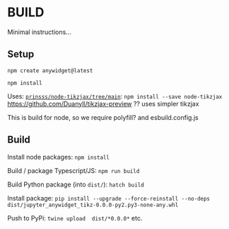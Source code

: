 # BUILD

Minimal instructions...

## Setup
`npm create anywidget@latest`

`npm install`

Uses: [`prinsss/node-tikzjax/tree/main`](https://github.com/prinsss/node-tikzjax/): `npm install --save node-tikzjax`
https://github.com/Duanyll/tikzjax-preview ?? uses simpler tikzjax

This is build for node, so we require polyfill? and esbuild.config.js

## Build

Install node packages: `npm install`

Build / package Typescript/JS: `npm run build`

Build Python package (into `dist/`): `hatch build`

Install package: `pip install --upgrade --force-reinstall --no-deps dist/jupyter_anywidget_tikz-0.0.0-py2.py3-none-any.whl`

Push to PyPi: `twine upload  dist/*0.0.0*` etc.
